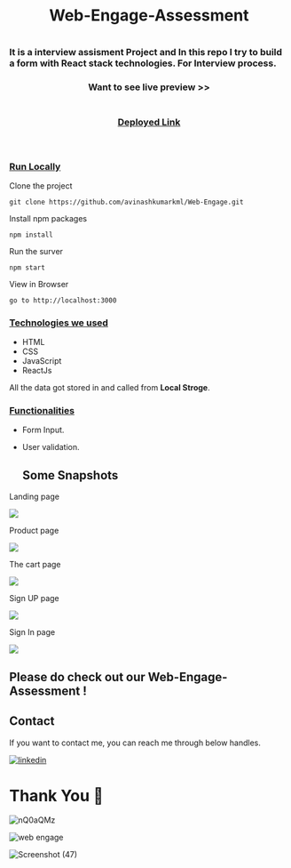 <h1 align="center"> Web-Engage-Assessment<h1/>  

<h3>It is a interview assisment Project and In this repo I try to build a form with React stack technologies. For Interview process.</h3>

<div style='page-break-after: always'></div>

<h3 align="center" > Want to see live preview >><h3>
<p align="center">
<br />
<a target="blank" href="https://apna-e-mart-avinashkumarkml.vercel.app/">Deployed Link</a>
</p>

<br />

### <u>Run Locally</u>

Clone the project

```
git clone https://github.com/avinashkumarkml/Web-Engage.git
```

Install npm packages

```
npm install
```

Run the surver

```
npm start
```

View in Browser

```
go to http://localhost:3000
```

<div style='page-break-after: always'></div>

### <u>Technologies we used</u>

- HTML
- CSS
- JavaScript
- ReactJs

All the data got stored in and called from <b>Local Stroge</b>.

<div style='page-break-after: always'></div>

### <u>Functionalities</u>

- Form Input.
- User validation.
  
  ## Some Snapshots
<p>Landing page</p>
<img src="https://miro.medium.com/max/1100/1*aZVr-cnkql_TFRsAPWqpqw.webp"/>

<p>Product page</p>
<img src="https://miro.medium.com/max/1100/1*XG7gKJMkkGVehBm3_C8ZXw.webp"/>

<p>The cart page</p>
<img src="https://miro.medium.com/max/1100/1*y8DNYFJTOFvl_CAUGWj0uQ.webp"/>
  
<p>Sign UP page</p>
<img src="https://miro.medium.com/max/1100/1*oab-B0KPdYJ_BBsZCchfiA.webp"/>

<p>Sign In page</p>
<img src="https://miro.medium.com/max/1100/1*_nIVQlgAi_gU-pBk2PVcYA.webp"/>
  
## Please do check out our Web-Engage-Assessment !

 <h2>Contact</h2>

If you want to contact me, you can reach me through below handles.

[![linkedin](https://img.shields.io/badge/Avinash-0077B5?style=for-the-badge&logo=linkedin&logoColor=white)](https://www.linkedin.com/in/avinashdeveloper/)

# Thank You :sparkling_heart:
![nQ0aQMz](https://user-images.githubusercontent.com/96098283/216769538-ff19b662-a74c-441a-a788-af949201d91e.jpeg)

![web engage](https://user-images.githubusercontent.com/96098283/216769543-2867a2aa-79ab-49ef-9622-0ace9eb85195.png)


![Screenshot (47)](https://user-images.githubusercontent.com/96098283/216769546-6b2e34a5-9583-437a-be60-cc057d756015.png)

